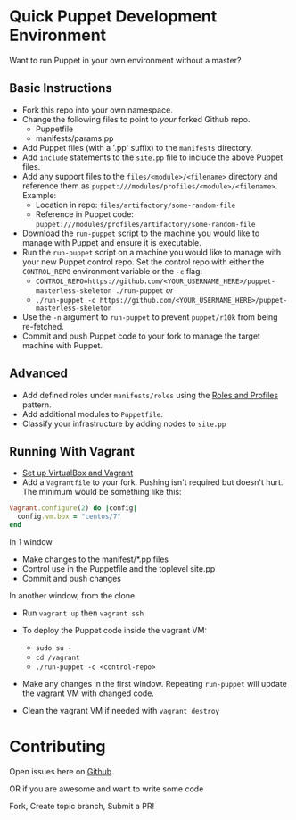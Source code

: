 
Quick Puppet Development Environment
====================================

Want to run Puppet in your own environment without a master?

Basic Instructions
------------------

+ Fork this repo into your own namespace.
+ Change the following files to point to _your_ forked Github repo.
  + Puppetfile
  + manifests/params.pp
+ Add Puppet files (with a '.pp' suffix) to the `manifests` directory.
+ Add `include` statements to the `site.pp` file to include the above
Puppet files.
+ Add any support files to the `files/<module>/<filename>` directory and
reference them as `puppet:///modules/profiles/<module>/<filename>`. Example:
    + Location in repo: `files/artifactory/some-random-file`
    + Reference in Puppet code: `puppet:///modules/profiles/artifactory/some-random-file`
+ Download the `run-puppet` script to the machine you would like to manage
with Puppet and ensure it is executable.
+  Run the `run-puppet` script on a machine you would like to manage
with your new Puppet control repo.  Set the control repo with either the
`CONTROL_REPO` environment variable or the `-c` flag:
    + `CONTROL_REPO=https://github.com/<YOUR_USERNAME_HERE>/puppet-masterless-skeleton ./run-puppet` _or_
    + `./run-puppet -c https://github.com/<YOUR_USERNAME_HERE>/puppet-masterless-skeleton`
+ Use the `-n` argument to `run-puppet` to prevent `puppet/r10k` from
being re-fetched.
+ Commit and push Puppet code to your fork to manage the target machine
with Puppet.


Advanced
--------
* Add defined roles under `manifests/roles` using the
[Roles and Profiles](http://garylarizza.com/blog/2014/02/17/puppet-workflow-part-2/) pattern.
* Add additional modules to `Puppetfile`.
* Classify your infrastructure by adding nodes to `site.pp`


Running With Vagrant
--------------------

+ [Set up VirtualBox and Vagrant](https://www.vagrantup.com/intro/getting-started/index.html)
+ Add a `Vagrantfile` to your fork. Pushing isn't required but doesn't hurt.
The minimum would be something like this:

```ruby
Vagrant.configure(2) do |config|
  config.vm.box = "centos/7"
end
```

In 1 window

+ Make changes to the manifest/*.pp files
+ Control use in the Puppetfile and the toplevel site.pp
+ Commit and push changes

In another window, from the clone

+ Run `vagrant up` then `vagrant ssh`
+ To deploy the Puppet code inside the vagrant VM:
  + `sudo su -`
  + `cd /vagrant`
  + `./run-puppet -c <control-repo>`

+ Make any changes in the first window. Repeating `run-puppet` will update
the vagrant VM with changed code.
+ Clean the vagrant VM if needed with `vagrant destroy`


Contributing
============

Open issues here on
[Github](https://github.com/demophoon/puppet-masterless-skeleton/issues/new).

OR if you are awesome and want to write some code

Fork, Create topic branch, Submit a PR!
